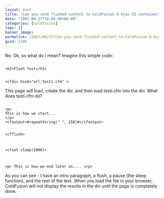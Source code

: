 ```yaml
---
layout: post
title: "Can you send flushed content to ColdFusion 8 Ajax UI containers?"
date: "2007-08-27T16:08:00+06:00"
categories: [coldfusion]
tags: []
banner_image: 
permalink: /2007/08/27/Can-you-send-flushed-content-to-ColdFusion-8-Ajax-UI-containers
guid: 2306
---
```


No. Ok, so what do I mean? Imagine this simple code:

<code>
&lt;h2&gt;Flush Test&lt;/h2&gt;

&lt;cfdiv bind="url:testi.cfm" &gt;
</code>

This page will load, create the div, and then load testi.cfm into the div. What does testi.cfm do?

<code>
&lt;p&gt;
This is how we start...
&lt;/p&gt;
&lt;cfoutput&gt;#repeatString(" ", 250)#&lt;/cfoutput&gt;

&lt;cfflush&gt;

&lt;cfset sleep(2000)&gt;

&lt;p&gt;
This is how we end later on....
&lt;/p&gt;
</code>

As you can see - I have an intro paragraph, a flush, a pause (the sleep function), and the rest of the text. When you load the file in your browser, ColdFusion will not display the results in the div until the page is completely done.